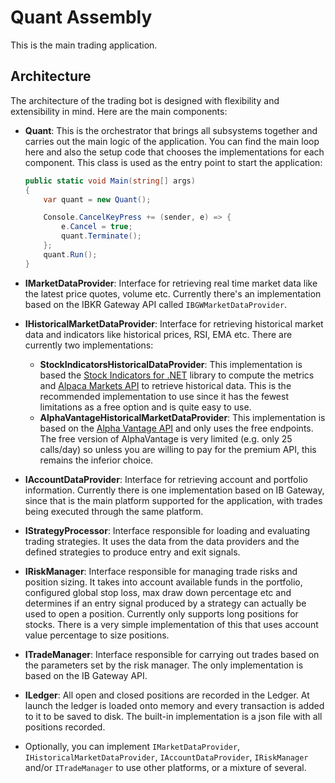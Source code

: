 # Quant Assembly

This is the main trading application. 

## Architecture
The architecture of the trading bot is designed with flexibility and extensibility in mind. Here are the main components:

- **Quant**: This is the orchestrator that brings all subsystems together and carries out the main logic of the application. You can find the main loop here and also the setup code that chooses the implementations for each component. This class is used as the entry point to start the application:

    ```csharp
    public static void Main(string[] args)
    {
        var quant = new Quant();

        Console.CancelKeyPress += (sender, e) => {
            e.Cancel = true;
            quant.Terminate();
        };
        quant.Run();
    }
    ```
- **IMarketDataProvider**: Interface for retrieving real time market data like the latest price quotes, volume etc. Currently there's an implementation based on the IBKR Gateway API called `IBGWMarketDataProvider`. 

- **IHistoricalMarketDataProvider**: Interface for retrieving historical market data and indicators like historical prices, RSI, EMA etc. There are currently two implementations:
  - **StockIndicatorsHistoricalDataProvider**: This implementation is based the [Stock Indicators for .NET](https://github.com/DaveSkender/Stock.Indicators) library to compute the metrics and [Alpaca Markets API](https://docs.alpaca.markets/) to retrieve historical data. This is the recommended implementation to use since it has the fewest limitations as a free option and is quite easy to use.
  - **AlphaVantageHistoricalMarketDataProvider**: This implementation is based on the [Alpha Vantage API](https://www.alphavantage.co/documentation/) and only uses the free endpoints. The free version of AlphaVantage is very limited (e.g. only 25 calls/day) so unless you are willing to pay for the premium API, this remains the inferior choice.

- **IAccountDataProvider**: Interface for retrieving account and portfolio information. Currently there is one implementation based on IB Gateway, since that is the main platform supported for the application, with trades being executed through the same platform.

- **IStrategyProcessor**: Interface responsible for loading and evaluating trading strategies. It uses the data from the data providers and the defined strategies to produce entry and exit signals. 
 
- **IRiskManager**: Interface responsible for managing trade risks and position sizing. It takes into account available funds in the portfolio, configured global stop loss, max draw down percentage etc and determines if an entry signal produced by a strategy can actually be used to open a position. Currently only supports long positions for stocks. There is a very simple implementation of this that uses account value percentage to size positions. 
  
- **ITradeManager**: Interface responsible for carrying out trades based on the parameters set by the risk manager. The only implementation is based on the IB Gateway API.
- **ILedger**: All open and closed positions are recorded in the Ledger. At launch the ledger is loaded onto memory and every transaction is added to it to be saved to disk. The built-in implementation is a json file with all positions recorded.
- Optionally, you can implement `IMarketDataProvider`, `IHistoricalMarketDataProvider`, `IAccountDataProvider`, `IRiskManager`  and/or `ITradeManager` to use other platforms, or a mixture of several.
